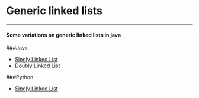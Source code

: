 # Generic linked lists

---

#### Some variations on generic linked lists in java

###Java
* [Singly Linked List](https://github.com/sharzy720/Linked-list/tree/master/singly%20linked%20list)
* [Doubly Linked List]()

###Python
* [Singly Linked List](https://github.com/sharzy720/Linked-list/tree/master/Java/src/Singly_Linked_List)
